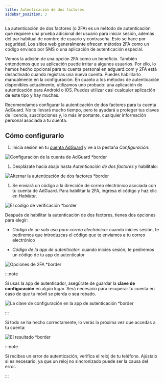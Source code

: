```yaml
---
title: Autenticación de dos factores
sidebar_position: 3
---
```


La autenticación de dos factores (o 2FA) es un método de autenticación que requiere una prueba adicional del usuario para iniciar sesión, además del par habitual de nombre de usuario y contraseña. Esto se hace por seguridad. Los sitios web generalmente ofrecen métodos 2FA como un código enviado por SMS o una aplicación de autenticación especial.

Vemos la adición de una opción 2FA como un beneficio. También entendemos que su aplicación puede irritar a algunos usuarios. Por ello, lo hemos hecho opcional para tu cuenta personal en adguard.com y 2FA está desactivado cuando registras una nueva cuenta. Puedes habilitarlo manualmente en la configuración. En cuanto a los métodos de autenticación disponibles actualmente, utilizamos uno probado: una aplicación de autenticación para Android o iOS. Puedes utilizar casi cualquier aplicación de este tipo y hay muchas.

Recomendamos configurar la autenticación de dos factores para tu cuenta AdGuard. No te llevará mucho tiempo, pero te ayudará a proteger tus claves de licencia, suscripciones y, lo más importante, cualquier información personal asociada a tu cuenta.

## Cómo configurarlo

1. Inicia sesión en tu [cuenta AdGuard](https://auth.adguard.com/login.html) y ve a la pestaña *Configuración*:

 ![Configuración de la cuenta de AdGuard *border](https://cdn.adtidy.org/content/kb/ad_blocker/general/2fa_1.png)

1. Desplázate hacia abajo hasta *Autenticación de dos factores* y habilítalo:

 ![Alternar la autenticación de dos factores *border](https://cdn.adtidy.org/content/kb/ad_blocker/general/2fa_2.png)

1. Se enviará un código a la dirección de correo electrónico asociada con tu cuenta de AdGuard. Para habilitar la 2FA, ingresa el código y haz clic en *Habilitar*.

 ![El código de verificación *border](https://cdn.adtidy.org/content/kb/ad_blocker/general/2fa_3.png?)

Después de habilitar la autenticación de dos factores, tienes dos opciones para elegir:

- *Código de un solo uso para correo electrónico*: cuando inicies sesión, te pediremos que introduzcas el código que te enviamos a tu correo electrónico

- *Código de la app de autenticator*: cuando inicies sesión, te pediremos un código de tu app de autenticator

![Opciones de 2FA *border](https://cdn.adtidy.org/content/kb/ad_blocker/general/2fa_4.png)

:::note

Si usas la app de autenticador, asegúrate de guardar la **clave de configuración** en algún lugar. Será necesario para recuperar tu cuenta en caso de que tu móvil se pierda o sea robado.

![La clave de configuración en la app de autenticación *border](https://cdn.adtidy.org/content/kb/ad_blocker/general/setup_key.png)

:::

Si todo se ha hecho correctamente, lo verás la próxima vez que accedas a tu cuenta:

![El resultado *border](https://cdn.adtidy.org/content/kb/ad_blocker/general/2fa_5.png)

:::note

Si recibes un error de autenticación, verifica el reloj de tu teléfono. Ajústalo si es necesario, ya que un reloj no sincronizado puede ser la causa del error.

:::
